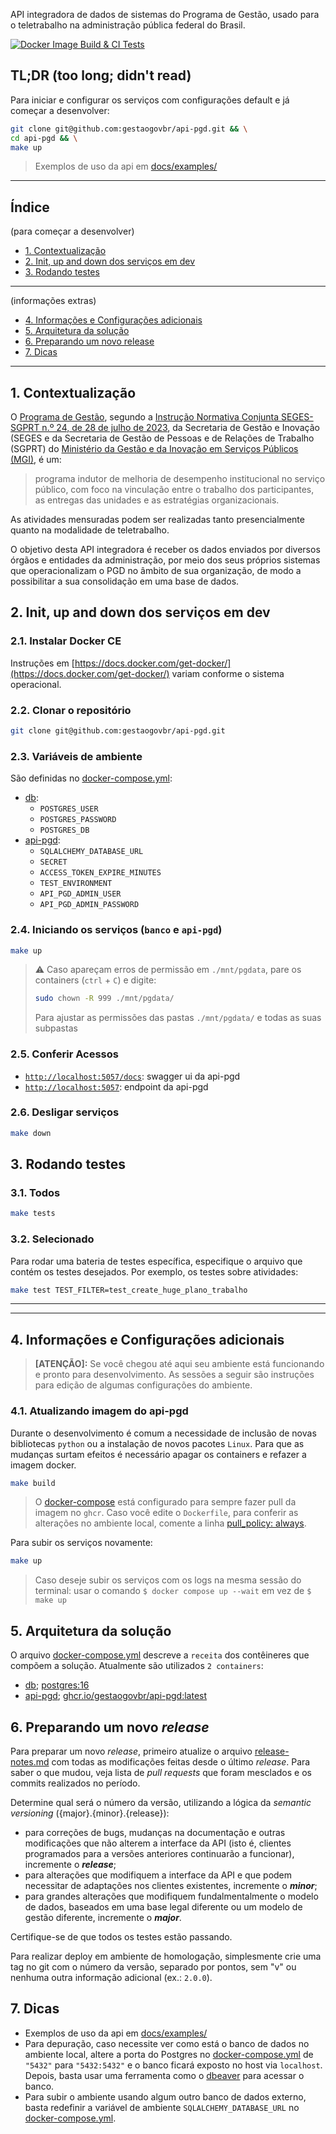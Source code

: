API integradora de dados de sistemas do Programa de Gestão, usado para
o teletrabalho na administração pública federal do Brasil.

[![Docker Image Build & CI Tests](https://github.com/gestaogovbr/api-pgd/actions/workflows/ci_tests.yml/badge.svg)](https://github.com/gestaogovbr/api-pgd/actions/workflows/ci_tests.yml)


## TL;DR (too long; didn't read)

Para iniciar e configurar os serviços com configurações default e já começar
a desenvolver:

```bash
git clone git@github.com:gestaogovbr/api-pgd.git && \
cd api-pgd && \
make up
```

> Exemplos de uso da api em [docs/examples/](docs/examples/)

---


## Índice

(para começar a desenvolver)
* [1. Contextualização](#1-contextualização)
* [2. Init, up and down dos serviços em dev](#2-init-up-and-down-dos-serviços-em-dev)
* [3. Rodando testes](#3-rodando-testes)
---
(informações extras)
* [4. Informações e Configurações adicionais](#4-informações-e-configurações-adicionais)
* [5. Arquitetura da solução](#5-arquitetura-da-solução)
* [6. Preparando um novo release](#6-preparando-um-novo-release)
* [7. Dicas](#7-dicas)

---


## 1. Contextualização

O [Programa de Gestão](https://www.gov.br/servidor/pt-br/assuntos/programa-de-gestao),
segundo a
[Instrução Normativa Conjunta SEGES-SGPRT n.º 24, de 28 de julho de 2023](https://www.in.gov.br/en/web/dou/-/instrucao-normativa-conjunta-seges-sgprt-/mgi-n-24-de-28-de-julho-de-2023-499593248),
da Secretaria de Gestão e Inovação (SEGES e da Secretaria de Gestão de
Pessoas e de Relações de Trabalho (SGPRT) do
[Ministério da Gestão e da Inovação em Serviços Públicos (MGI)](https://www.gov.br/gestao/pt-br), é um:

> programa indutor de melhoria de desempenho institucional no serviço
> público, com foco na vinculação entre o trabalho dos participantes, as
> entregas das unidades e as estratégias organizacionais.

As atividades mensuradas podem ser realizadas tanto presencialmente
quanto na modalidade de teletrabalho.

O objetivo desta API integradora é receber os dados enviados por diversos
órgãos e entidades da administração, por meio dos seus próprios sistemas
que operacionalizam o PGD no âmbito de sua organização, de modo a
possibilitar a sua consolidação em uma base de dados.


## 2. Init, up and down dos serviços em dev


### 2.1. Instalar Docker CE

Instruções em [https://docs.docker.com/get-docker/](https://docs.docker.com/get-docker/)
variam conforme o sistema operacional.


### 2.2. Clonar o repositório

```bash
git clone git@github.com:gestaogovbr/api-pgd.git
```

### 2.3. Variáveis de ambiente

São definidas no [docker-compose.yml](docker-compose.yml):
  * [db](docker-compose.yml#L11):
    - `POSTGRES_USER`
    - `POSTGRES_PASSWORD`
    - `POSTGRES_DB`
  * [api-pgd](docker-compose.yml#L31):
    - `SQLALCHEMY_DATABASE_URL`
    - `SECRET`
    - `ACCESS_TOKEN_EXPIRE_MINUTES`
    - `TEST_ENVIRONMENT`
    - `API_PGD_ADMIN_USER`
    - `API_PGD_ADMIN_PASSWORD`


### 2.4. Iniciando os serviços (`banco` e `api-pgd`)

```bash
make up
```

> ⚠️  Caso apareçam erros de permissão em `./mnt/pgdata`, pare os containers
> (`ctrl` + `C`) e digite:
>
> ```bash
> sudo chown -R 999 ./mnt/pgdata/
> ```
>
> Para ajustar as permissões das pastas `./mnt/pgdata/` e todas as suas
> subpastas


### 2.5. Conferir Acessos

  * [`http://localhost:5057/docs`](http://localhost:5057/docs): swagger ui da api-pgd
  * [`http://localhost:5057`](http://localhost:5057): endpoint da api-pgd


### 2.6. Desligar serviços

  ```bash
  make down
  ```


## 3. Rodando testes


### 3.1. Todos
```bash
make tests
```

### 3.2. Selecionado

Para rodar uma bateria de testes específica, especifique o arquivo que
contém os testes desejados. Por exemplo, os testes sobre atividades:

```bash
make test TEST_FILTER=test_create_huge_plano_trabalho
```

---
---


## 4. Informações e Configurações adicionais

>  **[ATENÇÃO]:** Se você chegou até aqui seu ambiente está funcionando e pronto
> para desenvolvimento.
>  As sessões a seguir são instruções para edição de algumas configurações do ambiente.


### 4.1. Atualizando imagem do api-pgd

Durante o desenvolvimento é comum a necessidade de inclusão de novas
bibliotecas `python` ou a instalação de novos pacotes `Linux`. Para que
as mudanças surtam efeitos é necessário apagar os containers e refazer a
imagem docker.

```bash
make build
```

> O [docker-compose](docker-compose.yml) está configurado para sempre fazer
> pull da imagem no `ghcr`. Caso você edite o `Dockerfile`, para conferir
> as alterações no ambiente local, comente a linha
> [pull_policy: always](docker-compose.yml#L23).

Para subir os serviços novamente:

```bash
make up
```

> Caso deseje subir os serviços com os logs na mesma sessão do terminal:
> usar o comando `$ docker compose up --wait` em vez de `$ make up`


## 5. Arquitetura da solução

O arquivo [docker-compose.yml](docker-compose.yml) descreve a `receita`
dos contêineres que compõem a solução. Atualmente são utilizados `2 containers`:

* [db](docker-compose.yml#L4); [postgres:16](https://hub.docker.com/_/postgres)
* [api-pgd](docker-compose.yml#L21); [ghcr.io/gestaogovbr/api-pgd:latest](Dockerfile)


## 6. Preparando um novo *release*

Para preparar um novo *release*, primeiro atualize o arquivo
[release-notes.md](release-notes.md) com todas as modificações feitas
desde o último *release*. Para saber o que mudou, veja lista de *pull
requests* que foram mesclados e os commits realizados no período.

Determine qual será o número da versão, utilizando a lógica da *semantic
versioning* ({major}.{minor}.{release}):

* para correções de bugs, mudanças na documentação e outras modificações
  que não alterem a interface da API (isto é, clientes programados para a
  versões anteriores continuarão a funcionar), incremente o
  ***release***;
* para alterações que modifiquem a interface da API e que podem
  necessitar de adaptações nos clientes existentes, incremente o
  ***minor***;
* para grandes alterações que modifiquem fundalmentalmente o modelo de
  dados, baseados em uma base legal diferente ou um modelo de gestão
  diferente, incremente o ***major***.

Certifique-se de que todos os testes estão passando.

Para realizar deploy em ambiente de homologação, simplesmente crie uma
tag no git com o número da versão, separado por pontos, sem "v" ou
nenhuma outra informação adicional (ex.: `2.0.0`).


## 7. Dicas

* Exemplos de uso da api em [docs/examples/](docs/examples/)
* Para depuração, caso necessite ver como está o banco de dados no ambiente
  local, altere a porta do Postgres no [docker-compose.yml](docker-compose.yml#L8)
  de `"5432"` para `"5432:5432"` e o banco ficará exposto no host via `localhost`.
  Depois, basta usar uma ferramenta como o [dbeaver](https://dbeaver.io/)
  para acessar o banco.
* Para subir o ambiente usando algum outro banco de dados externo, basta
  redefinir a variável de ambiente `SQLALCHEMY_DATABASE_URL` no
  [docker-compose.yml](docker-compose.yml#L37).
